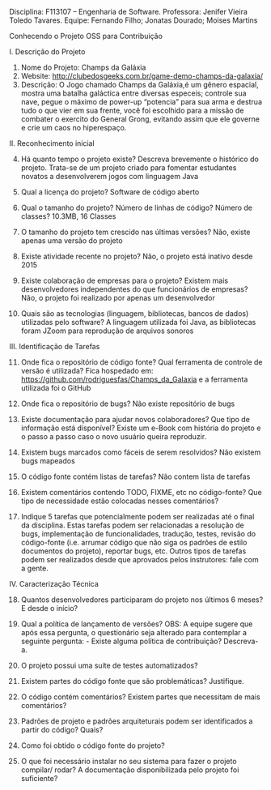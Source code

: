 Disciplina: F113107 – Engenharia de Software.
Professora: Jenifer Vieira Toledo Tavares.
Equipe: Fernando Filho; Jonatas Dourado; Moises Martins

Conhecendo o Projeto OSS para Contribuição


I. Descrição do Projeto

1. Nome do Projeto: Champs da Galáxia
2. Website: <http://clubedosgeeks.com.br/game-demo-champs-da-galaxia/>
3. Descrição: O Jogo chamado Champs da Galáxia,é um gênero espacial, mostra uma batalha galáctica entre diversas especeis; controle sua nave, pegue o máximo de power-up “potencia” para sua arma e destrua tudo o que vier em sua frente, você foi escolhido para a missão de combater o exercito do General Grong, evitando assim que ele governe e crie um caos no hiperespaço.


II. Reconhecimento inicial

4. Há quanto tempo o projeto existe? Descreva brevemente o histórico do projeto.
Trata-se de um projeto criado para fomentar estudantes novatos a desenvolverem  jogos com linguagem Java

5. Qual a licença do projeto?
Software de código aberto

6. Qual o tamanho do projeto? Número de linhas de código? Número de classes?
10.3MB, 16 Classes

7. O tamanho do projeto tem crescido nas últimas versões?
Não, existe apenas uma versão do projeto

8. Existe atividade recente no projeto?
Não, o projeto está inativo desde 2015

9. Existe colaboração de empresas para o projeto? Existem mais desenvolvedores independentes do que funcionários de empresas?
Não, o projeto foi realizado por apenas um desenvolvedor

10. Quais são as tecnologias (linguagem, bibliotecas, bancos de dados) utilizadas pelo software?
A linguagem utilizada foi Java, as bibliotecas foram JZoom para reprodução de arquivos sonoros

III. Identificação de Tarefas

11. Onde fica o repositório de código fonte? Qual ferramenta de controle de versão é utilizada?
Fica hospedado em: https://github.com/rodriguesfas/Champs_da_Galaxia e a ferramenta utilizada foi o GitHub

12. Onde fica o repositório de bugs?
Não existe repositório de bugs

13. Existe documentação para ajudar novos colaboradores? Que tipo de informação está disponível?
Existe um e-Book com história do projeto e o passo a passo caso o novo usuário queira reproduzir.

14. Existem bugs marcados como fáceis de serem resolvidos?
Não existem bugs mapeados

15. O código fonte contém listas de tarefas?
Não contem lista de tarefas

16. Existem comentários contendo TODO, FIXME, etc no código-fonte? Que tipo de necessidade estão colocadas nesses comentários?

17. Indique 5 tarefas que potencialmente podem ser realizadas até o final da disciplina. Estas tarefas podem ser relacionadas a resolução de bugs, implementação de funcionalidades, tradução, testes, revisão do código-fonte (i.e. arrumar código que não siga os padrões de estilo documentos do projeto), reportar bugs, etc. Outros tipos de tarefas podem ser realizados desde que aprovados pelos instrutores: fale com a gente.

IV. Caracterização Técnica

18. Quantos desenvolvedores participaram do projeto nos últimos 6 meses? E desde o início?

19. Qual a política de lançamento de versões?
OBS: A equipe sugere que após essa pergunta, o questionário seja alterado para contemplar a seguinte pergunta: - Existe alguma política de contribuição? Descreva-a.

20. O projeto possui uma suíte de testes automatizados?

21. Existem partes do código fonte que são problemáticas? Justifique.

22. O código contém comentários? Existem partes que necessitam de mais comentários?

23. Padrões de projeto e padrões arquiteturais podem ser identificados a partir do código? Quais?

24. Como foi obtido o código fonte do projeto?

25. O que foi necessário instalar no seu sistema para fazer o projeto compilar/ rodar? A documentação disponibilizada pelo projeto foi suficiente?